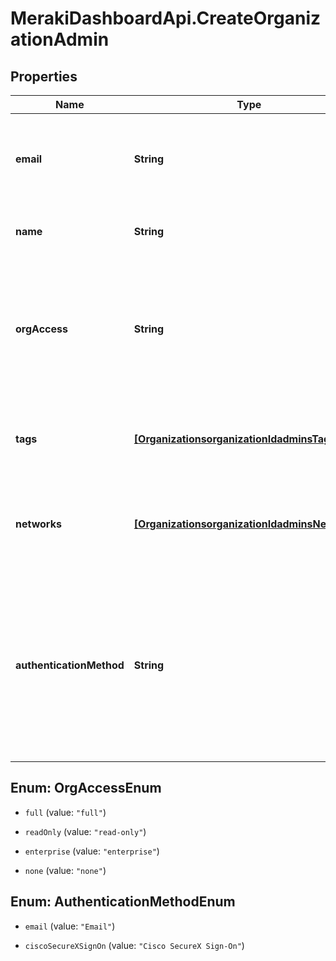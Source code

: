# MerakiDashboardApi.CreateOrganizationAdmin

## Properties
Name | Type | Description | Notes
------------ | ------------- | ------------- | -------------
**email** | **String** | The email of the dashboard administrator. This attribute can not be updated. | 
**name** | **String** | The name of the dashboard administrator | 
**orgAccess** | **String** | The privilege of the dashboard administrator on the organization. Can be one of 'full', 'read-only', 'enterprise' or 'none' | 
**tags** | [**[OrganizationsorganizationIdadminsTags]**](OrganizationsorganizationIdadminsTags.md) | The list of tags that the dashboard administrator has privileges on | [optional] 
**networks** | [**[OrganizationsorganizationIdadminsNetworks]**](OrganizationsorganizationIdadminsNetworks.md) | The list of networks that the dashboard administrator has privileges on | [optional] 
**authenticationMethod** | **String** | The method of authentication the user will use to sign in to the Meraki dashboard. Can be one of 'Email' or 'Cisco SecureX Sign-On'. The default is Email authentication | [optional] 


<a name="OrgAccessEnum"></a>
## Enum: OrgAccessEnum


* `full` (value: `"full"`)

* `readOnly` (value: `"read-only"`)

* `enterprise` (value: `"enterprise"`)

* `none` (value: `"none"`)




<a name="AuthenticationMethodEnum"></a>
## Enum: AuthenticationMethodEnum


* `email` (value: `"Email"`)

* `ciscoSecureXSignOn` (value: `"Cisco SecureX Sign-On"`)




